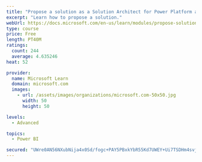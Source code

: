 ```yaml
---
title: "Propose a solution as a Solution Architect for Power Platform and Dynamics 365"
excerpt: "Learn how to propose a solution."
webUrl: https://docs.microsoft.com/en-us/learn/modules/propose-solution/
type: course
price: Free
length: PT40M
ratings:
  count: 244
  average: 4.635246
heat: 52

provider:
  name: Microsoft Learn
  domain: microsoft.com
  images:
    - url: /assets/images/organizations/microsoft.com-50x50.jpg
      width: 50
      height: 50

levels:
  - Advanced

topics:
  - Power BI

secured: "UWre0AN56NXubNija4x0Sd/fogc+PAY5PBxkYbR55Kd7UWEY+Ui7TSDHm4svj/vj8lsCWATQoE0OZnUoIWXkRXSHwtSbi4FbbaTrDEWX+O8mag2f3nc78vZzOEaOvcFTOZfUxC8b+BUdrfj1cmcJ7yTszBYGbzsisGCWWHF3/eBm6WcR9IdudgiVI3wR0a8D6rfKZugEjsR9ni5xp6wsq8C20VIcAkinqB8EsnER1f0vMddef9x3PAMm9vsAgIcdvdjJOcp2598atuxoAKxySHLGP8zqrxS6GYj6fBHAwSwmr2frLBsdTK81m7tBE/7b8+STt87e2yrxR6KQnc0clEWZ61k4tFbwfin5Eoot7hTTuBBWdItzC9PvEI+2880DmTnqqiQwewsB0n1hnf1iVw==;/q+qQHz8hRTpGjAMTKmgRg=="
---
```


